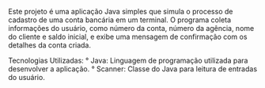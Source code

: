 
Este projeto é uma aplicação Java simples que simula o processo de cadastro de uma conta bancária em um terminal. O programa coleta informações do usuário, como número da conta, número da agência, nome do cliente e saldo inicial, e exibe uma mensagem de confirmação com os detalhes da conta criada.

Tecnologias Utilizadas:
   ° Java: Linguagem de programação utilizada para desenvolver a aplicação.
   ° Scanner: Classe do Java para leitura de entradas do usuário.
